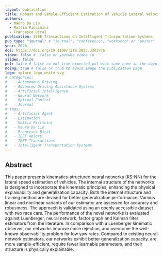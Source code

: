 ```yaml
---
layout: publication
title: Robust and Sample-Efficient Estimation of Vehicle Lateral Velocity Using Neural Networks With Explainable Structure Informed by Kinematic Principles
authors: 
  - Mauro Da Lio
  - Mattia Piccinini
  - Francesco Biral
publication: IEEE Transactions on Intelligent Transportation Systems
pub_type: "journal" # "journal", "conference", "workshop" or "poster"
year: 2023
doi: https://doi.org/10.1109/TITS.2023.3303776
video: false #  false or youtube video id
slides: false
pdf: false # false no pdf true expected pdf with same name in the download folder
noimg: true # false or true to avoid image the publication page
logo: xplore_logo_white.svg
# categories:
#   - Autonomous Driving
#   - Advanced Driving Assistance Systems
#   - Artificial Intelligence
#   - Neural Network
#   - Optimal Control
#   - Journal
# tags:
#   - Artificial Agent
#   - Estimation
#   - Mattia Piccinini
#   - Mauro Da Lio
#   - Francesco Biral
#   - IEEE Xplore
#   - IEEE Transactions
#   - Intelligent Transportation Systems
---
```


## Abstract <!-- omit in toc -->

This paper presents kinematics-structured neural networks (KS-NN) for the lateral speed estimation of vehicles. The internal structure of the networks is designed to incorporate the kinematic principles, enhancing the physical explainability and generalization capacity. Both the internal structure and training method are devised for better generalization performance. Various linear and nonlinear variants of our estimator are assessed for accuracy and robustness. The approach is validated using an openly accessible dataset with two race cars. The performance of the novel networks is evaluated against Luenberger, neural network, factor graph and Kalman filter estimators from the literature. In comparison with a Luenberger kinematic observer, our networks improve noise rejection, and overcome the well-known observability problem for low yaw rates. Compared to existing neural network estimators, our networks exhibit better generalization capacity, are more sample-efficient, require fewer learnable parameters, and their structure is physically explainable.
